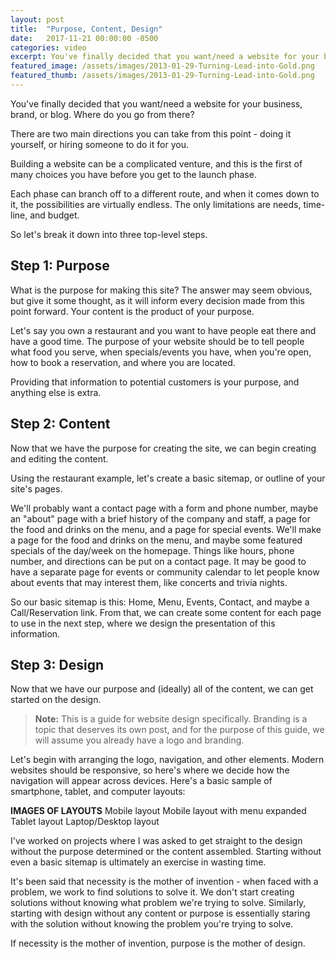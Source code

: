 ```yaml
---
layout: post
title:  "Purpose, Content, Design"
date:   2017-11-21 00:00:00 -0500
categories: video
excerpt: You've finally decided that you want/need a website for your business, brand, or blog. Where do you go from there?
featured_image: /assets/images/2013-01-29-Turning-Lead-into-Gold.png
featured_thumb: /assets/images/2013-01-29-Turning-Lead-into-Gold.png
---
```


You've finally decided that you want/need a website for your business, brand, or blog. Where do you go from there?

There are two main directions you can take from this point - doing it yourself, or hiring someone to do it for you. 

Building a website can be a complicated venture, and this is the first of many choices you have before you get to the launch phase. 

Each phase can branch off to a different route, and when it comes down to it, the possibilities are virtually endless. The only limitations are needs, time-line, and budget.

So let's break it down into three top-level steps.



Step 1: Purpose
------------

What is the purpose for making this site? The answer may seem obvious, but give it some thought, as it will inform every decision made from this point forward. Your content is the product of your purpose. 

Let's say you own a restaurant and you want to have people eat there and have a good time. The purpose of your website should be to tell people what food you serve, when specials/events you have, when you're open, how to book a reservation, and where you are located. 

Providing that information to potential customers is your purpose, and anything else is extra.



Step 2: Content
------------

Now that we have the purpose for creating the site, we can begin creating and editing the content.

Using the restaurant example, let's create a basic sitemap, or outline of your site's pages.

We'll probably want a contact page with a form and phone number, maybe an "about" page with a brief history of the company and staff, a page for the food and drinks on the menu, and a page for special events. We'll make a page for the food and drinks on the menu, and maybe some featured specials of the day/week on the homepage. Things like hours, phone number, and directions can be put on a contact page. It may be good to have a separate page for events or community calendar to let people know about events that may interest them, like concerts and trivia nights. 

So our basic sitemap is this: Home, Menu, Events, Contact, and maybe a Call/Reservation link. From that, we can create some content for each page to use in the next step, where we design the presentation of this information.



Step 3: Design
------------

Now that we have our purpose and (ideally) all of the content, we can get started on the design.

> **Note:** This is a guide for website design specifically. Branding is a topic that deserves its own post, and for the purpose of this guide, we will assume you already have a logo and branding.

Let's begin with arranging the logo, navigation, and other elements. Modern websites should be responsive, so here's where we decide how the navigation will appear across devices. Here's a basic sample of smartphone, tablet, and computer layouts:

**IMAGES OF LAYOUTS**
Mobile layout
Mobile layout with menu expanded
Tablet layout
Laptop/Desktop layout

I've worked on projects where I was asked to get straight to the design without the purpose determined or the content assembled. Starting without even a basic sitemap is ultimately an exercise in wasting time. 

It's been said that necessity is the mother of invention - when faced with a problem, we work to find solutions to solve it. We don't start creating solutions without knowing what problem we're trying to solve. Similarly, starting with design without any content or purpose is essentially staring with the solution without knowing the problem you're trying to solve. 

If necessity is the mother of invention, purpose is the mother of design.


